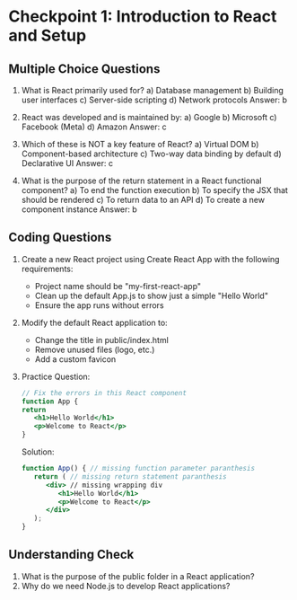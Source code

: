 # Checkpoint 1: Introduction to React and Setup

## Multiple Choice Questions

1. What is React primarily used for?
   a) Database management
   b) Building user interfaces
   c) Server-side scripting
   d) Network protocols
   Answer: b

2. React was developed and is maintained by:
   a) Google
   b) Microsoft
   c) Facebook (Meta)
   d) Amazon
   Answer: c

3. Which of these is NOT a key feature of React?
   a) Virtual DOM
   b) Component-based architecture
   c) Two-way data binding by default
   d) Declarative UI
   Answer: c

4. What is the purpose of the return statement in a React functional component?
   a) To end the function execution
   b) To specify the JSX that should be rendered
   c) To return data to an API
   d) To create a new component instance
   Answer: b

## Coding Questions

1. Create a new React project using Create React App with the following requirements:
   - Project name should be "my-first-react-app"
   - Clean up the default App.js to show just a simple "Hello World"
   - Ensure the app runs without errors

2. Modify the default React application to:
   - Change the title in public/index.html
   - Remove unused files (logo, etc.)
   - Add a custom favicon

3. Practice Question:

   ```jsx
   // Fix the errors in this React component
   function App {
   return
      <h1>Hello World</h1>
      <p>Welcome to React</p>
   }
   ```

   Solution:

   ```jsx
   function App() { // missing function parameter paranthesis
      return ( // missing return statement paranthesis
         <div> // missing wrapping div
            <h1>Hello World</h1> 
            <p>Welcome to React</p> 
         </div> 
      ); 
   }
   ```

## Understanding Check

1. What is the purpose of the public folder in a React application?
2. Why do we need Node.js to develop React applications?
